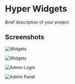 # Hyper Widgets

Brief description of your project.

## Screenshots

![Widgets](https://raw.githubusercontent.com/dhawalbisht/HyperWidgets/main/screenshots/screenshot1.jpg)

![Widgets](https://raw.githubusercontent.com/dhawalbisht/HyperWidgets/main/screenshots/widgets2.jpg)

![Admin Login](https://raw.githubusercontent.com/dhawalbisht/HyperWidgets/main/screenshots/adminLogin.jpg)

![Admin Panel](https://raw.githubusercontent.com/dhawalbisht/HyperWidgets/main/screenshots/adminPanel.jpg)
